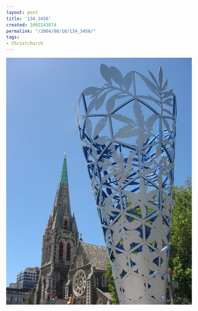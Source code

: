 ```yaml
---
layout: post
title: '134_3456'
created: 1092143874
permalink: "/2004/08/10/134_3456/"
tags:
- Christchurch
---
```


<img src="/image/images/134_3456-1199.jpg"/>

